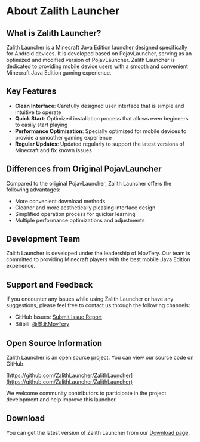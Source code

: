 # About Zalith Launcher

## What is Zalith Launcher?

Zalith Launcher is a Minecraft Java Edition launcher designed specifically for Android devices. It is developed based on PojavLauncher, serving as an optimized and modified version of PojavLauncher. Zalith Launcher is dedicated to providing mobile device users with a smooth and convenient Minecraft Java Edition gaming experience.

## Key Features

- **Clean Interface**: Carefully designed user interface that is simple and intuitive to operate
- **Quick Start**: Optimized installation process that allows even beginners to easily start playing
- **Performance Optimization**: Specially optimized for mobile devices to provide a smoother gaming experience
- **Regular Updates**: Updated regularly to support the latest versions of Minecraft and fix known issues

## Differences from Original PojavLauncher

Compared to the original PojavLauncher, Zalith Launcher offers the following advantages:

- More convenient download methods
- Cleaner and more aesthetically pleasing interface design
- Simplified operation process for quicker learning
- Multiple performance optimizations and adjustments

## Development Team

Zalith Launcher is developed under the leadership of MovTery. Our team is committed to providing Minecraft players with the best mobile Java Edition experience.

## Support and Feedback

If you encounter any issues while using Zalith Launcher or have any suggestions, please feel free to contact us through the following channels:

- GitHub Issues: [Submit Issue Report](https://github.com/ZalithLauncher/ZalithLauncher/issues)
- Bilibili: [@墨北MovTery](https://space.bilibili.com/2008204513?spm_id_from=333.337.0.0)

## Open Source Information

Zalith Launcher is an open source project. You can view our source code on GitHub:

[https://github.com/ZalithLauncher/ZalithLauncher](https://github.com/ZalithLauncher/ZalithLauncher)

We welcome community contributors to participate in the project development and help improve this launcher.

## Download

You can get the latest version of Zalith Launcher from our [Download page](/en/download).